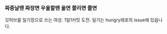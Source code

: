 ### 짜증날땐 짜장면 우울할땐 울면 쫄리면 쫄면
깃허브를 일기장으로 쓰는 여성. 1일1커밋 도전.
일기는 hungry레포의 issue에 있읍니다.
<!--
**ty8116/ty8116** is a ✨ _special_ ✨ repository because its `README.md` (this file) appears on your GitHub profile.

Here are some ideas to get you started:

- 🔭 I’m currently working on ...
- 🌱 I’m currently learning ...
- 👯 I’m looking to collaborate on ...
- 🤔 I’m looking for help with ...
- 💬 Ask me about ...
- 📫 How to reach me: ...
- 😄 Pronouns: ...
- ⚡ Fun fact: ...
-->

